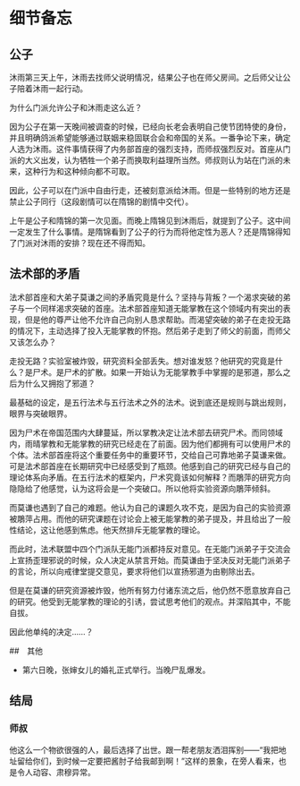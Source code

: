 # 细节备忘

## 公子

沐雨第三天上午，沐雨去找师父说明情况，结果公子也在师父房间。之后师父让公子陪着沐雨一起行动。

为什么门派允许公子和沐雨走这么近？

因为公子在第一天晚间被调查的时候，已经向长老会表明自己使节团特使的身份，并且明确鸽派希望能够通过联姻来稳固联合会和帝国的关系。一番争论下来，确定人选为沐雨。这件事情获得了内务部首座的强烈支持，而师叔强烈反对。首座从门派的大义出发，认为牺牲一个弟子而换取利益理所当然。师叔则认为站在门派的未来，这种行为和这种倾向都不可取。

因此，公子可以在门派中自由行走，还被刻意派给沐雨。但是一些特别的地方还是禁止公子同行（这段剧情可以在隋锦的剧情中交代）。

上午是公子和隋锦的第一次见面。而晚上隋锦见到沐雨后，就提到了公子。这中间一定发生了什么事情。是隋锦看到了公子的行为而将他定性为恶人？还是隋锦得知了门派对沐雨的安排？现在还不得而知。

## 法术部的矛盾

法术部首座和大弟子莫谦之间的矛盾究竟是什么？坚持与背叛？一个渴求突破的弟子与一个同样渴求突破的首座。法术部首座知道无能掌教在这个领域内有突出的表现，但是他的尊严让他不允许自己向别人恳求帮助。而渴望突破的弟子在走投无路的情况下，主动选择了投入无能掌教的怀抱。然后弟子走到了师父的前面，而师父又该怎么办？

走投无路？实验室被炸毁，研究资料全部丢失。想对谁发怒？他研究的究竟是什么？是尸术。是尸术的扩散。如果一开始认为无能掌教手中掌握的是邪道，那么之后为什么又拥抱了邪道？

最基础的设定，是五行法术与五行法术之外的法术。说到底还是规则与跳出规则，眼界与突破眼界。

因为尸术在帝国范围内大肆蔓延，所以掌教决定让法术部去研究尸术。而同领域内，雨晴掌教和无能掌教的研究已经走在了前面。因为他们都拥有可以使用尸术的个体。法术部首座将这个重要任务中的重要环节，交给自己可靠地弟子莫谦来做。可是法术部首座在长期研究中已经感受到了瓶颈。他感到自己的研究已经与自己的理论体系向矛盾。在五行法术的框架内，尸术究竟该如何解释？而鵰萍的研究方向隐隐给了他感觉，认为这将会是一个突破口。所以他将实验资源向鵰萍倾斜。

而莫谦也遇到了自己的难题。他认为自己的课题久攻不克，是因为自己的实验资源被鵰萍占用。而他的研究课题在讨论会上被无能掌教的弟子提及，并且给出了一般性结论，这让他感到焦虑。他天然排斥无能掌教的理论。

而此时，法术联盟中四个门派队无能门派都持反对意见。在无能门派弟子于交流会上宣扬歪理邪说的时候，众人决定从禁言开始。而莫谦由于坚决反对无能门派弟子的言论，所以向戒律堂提交意见，要求将他们以宣扬邪道为由剔除出去。

但是在莫谦的研究资源被炸毁，他所有努力付诸东流之后，他仍然不愿意放弃自己的研究。他受到无能掌教的理论的引诱，尝试思考他们的观点。并深陷其中，不能自拔。

因此他单纯的决定……？

##　其他

+ 第六日晚，张婶女儿的婚礼正式举行。当晚尸乱爆发。

## 结局

### 师叔

他这么一个物欲很强的人，最后选择了出世。跟一帮老朋友洒泪挥别——“我把地址留给你们，到时候一定要把酱肘子给我邮到啊！”这样的景象，在旁人看来，也是令人动容、肃穆异常。